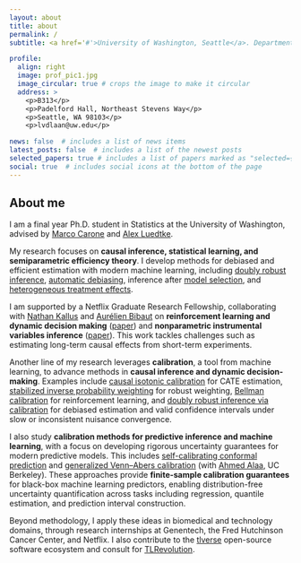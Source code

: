 ```yaml
---
layout: about
title: about
permalink: /
subtitle: <a href='#'>University of Washington, Seattle</a>. Department of Statistics

profile:
  align: right
  image: prof_pic1.jpg 
  image_circular: true # crops the image to make it circular
  address: >
    <p>B313</p>
    <p>Padelford Hall, Northeast Stevens Way</p>
    <p>Seattle, WA 98103</p>
    <p>lvdlaan@uw.edu</p>

news: false  # includes a list of news items
latest_posts: false  # includes a list of the newest posts
selected_papers: true # includes a list of papers marked as "selected={true}"
social: true  # includes social icons at the bottom of the page
---
```


## About me

I am a final year Ph.D. student in Statistics at the University of Washington, advised by [Marco Carone](http://faculty.washington.edu/mcarone/about.html) and [Alex Luedtke](http://www.alexluedtke.com).

My research focuses on **causal inference, statistical learning, and semiparametric efficiency theory**. I develop methods for debiased and efficient estimation with modern machine learning, including [doubly robust inference](https://arxiv.org/pdf/2411.02771), [automatic debiasing](https://arxiv.org/pdf/2501.11868), inference after [model selection](https://arxiv.org/pdf/2307.12544), and [heterogeneous treatment effects](https://arxiv.org/pdf/2402.01972).

I am supported by a Netflix Graduate Research Fellowship, collaborating with [Nathan Kallus](https://nathankallus.com/) and [Aurélien Bibaut](https://scholar.google.com/citations?user=N_8WC5oAAAAJ&hl=en) on **reinforcement learning and dynamic decision making** ([paper](https://arxiv.org/pdf/2501.06926)) and **nonparametric instrumental variables inference** ([paper](https://arxiv.org/pdf/2505.07729)). This work tackles challenges such as estimating long-term causal effects from short-term experiments.

Another line of my research leverages **calibration**, a tool from machine learning, to advance methods in **causal inference and dynamic decision-making**. Examples include [causal isotonic calibration](https://proceedings.mlr.press/v202/van-der-laan23a/van-der-laan23a.pdf) for CATE estimation, [stabilized inverse probability weighting](https://arxiv.org/pdf/2411.06342) for robust weighting, [Bellman calibration](https://arxiv.org/pdf/2501.06926) for reinforcement learning, and [doubly robust inference via calibration](https://arxiv.org/pdf/2411.02771) for debiased estimation and valid confidence intervals under slow or inconsistent nuisance convergence.

I also study **calibration methods for predictive inference and machine learning**, with a focus on developing rigorous uncertainty guarantees for modern predictive models. This includes [self-calibrating conformal prediction](https://proceedings.neurips.cc/paper_files/paper/2024/file/c1c49aba08e6c90f2b1f85751f497a2f-Paper-Conference.pdf) and [generalized Venn–Abers calibration](https://arxiv.org/pdf/2502.05676) (with [Ahmed Alaa](https://vcresearch.berkeley.edu/faculty/ahmed-alaa), UC Berkeley). These approaches provide **finite-sample calibration guarantees** for black-box machine learning predictors, enabling distribution-free uncertainty quantification across tasks including regression, quantile estimation, and prediction interval construction.

Beyond methodology, I apply these ideas in biomedical and technology domains, through research internships at Genentech, the Fred Hutchinson Cancer Center, and Netflix. I also contribute to the [tlverse](https://tlverse.org) open-source software ecosystem and consult for [TLRevolution](https://www.tlrevolution.com).
